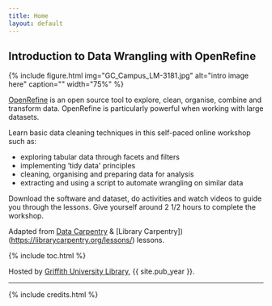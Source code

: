 ```yaml
---
title: Home
layout: default
---
```


## Introduction to Data Wrangling with OpenRefine

{% include figure.html img="GC_Campus_LM-3181.jpg" alt="intro image here" caption="" width="75%" %}

[OpenRefine](https://openrefine.org/)  is an open source tool to explore, clean, organise, combine and transform data. OpenRefine is particularly powerful when working with large datasets. 

Learn basic data cleaning techniques in this self-paced online workshop such as:

- exploring tabular data through facets and filters
- implementing ‘tidy data' principles
- cleaning, organising and preparing data for analysis
- extracting and using a script to automate wrangling on similar data

Download the software and dataset, do activities and watch videos to guide you through the lessons. Give yourself around 2 1/2 hours to complete the workshop.

Adapted from [Data Carpentry](https://datacarpentry.org/lessons/#social-science-curriculum/) & [Library Carpentry])(https://librarycarpentry.org/lessons/)  lessons.

{% include toc.html %}

Hosted by [Griffith University Library](https://www.griffith.edu.au/library), {{ site.pub_year }}.
  
------

{% include credits.html %}
